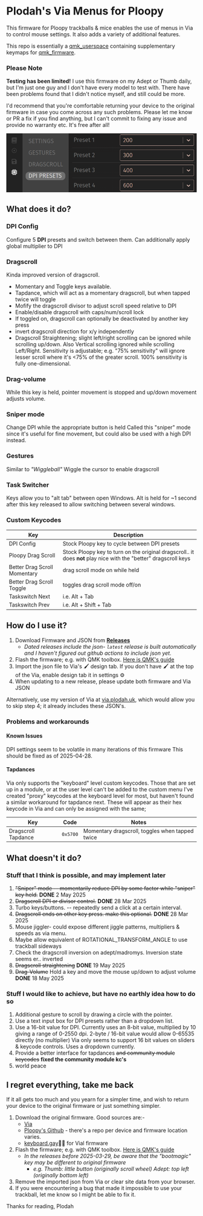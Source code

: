 # Plodah's Via Menus for Ploopy

This firmware for Ploopy trackballs & mice enables the use of menus in Via to control mouse settings. It also adds a variety of additional features.

This repo is essentially a [qmk_userspace](https://docs.qmk.fm/newbs_external_userspace) containing supplementary keymaps for [qmk_firmware](https://github.com/qmk/qmk_firmware).

### Please Note
**Testing has been limited!**
I use this firmware on my Adept or Thumb daily, but I'm just one guy and I don't have every model to test with.
There have been problems found that I didn't notice myself, and still could be more.

I'd recommend that you're comfortable returning your device to the original firmware in case you come across any such problems.
Please let me know or PR a fix if you find anything, but I can't commit to fixing any issue and provide no warranty etc. It's free after all!

![alt text](readme-examplemenu.png)


## What does it do?
### DPI Config
Configure 5 **DPI** presets and switch between them.
Can additionally apply global multiplier to DPI

### Dragscroll
Kinda improved version of dragscroll. 
- Momentary and Toggle keys available.
- Tapdance, which will act as a momentary dragscroll, but when tapped twice will toggle
- Mofify the dragscroll divisor to adjust scroll speed relative to DPI
- Enable/disable dragscroll with caps/num/scroll lock
- If toggled on, dragscroll can optionally be deactivated by another key press
- invert dragscroll direction for x/y independently
- Dragscroll Straightening; slight left/right scrolling can be ignored while scrolling up/down. 
  Also Vertical scrolling ignored while scrolling Left/Right. 
  Sensitivity is adjustable; e.g. "75% sensitivity" will ignore lesser scroll where it's <75% of the greater scroll. 100% sensitivity is fully one-dimensional.

### Drag-volume
While this key is held, pointer movement is stopped and up/down movement adjusts volume.

### Sniper mode
Change DPI while the appropriate button is held
Called this "sniper" mode since it's useful for fine movement, but could also be used with a high DPI instead.

### Gestures
Similar to _"Wiggleball"_ 
Wiggle the cursor to enable dragscroll

### Task Switcher
Keys allow you to "alt tab" between open Windows. 
Alt is held for ~1 second after this key released to allow switching between several windows.

### Custom Keycodes
| Key | Description |
| --- | --- |
| DPI Config | Stock Ploopy key to cycle between DPI presets |
| Ploopy Drag Scroll | Stock Ploopy key to turn on the original dragscroll.. it does **not** play nice with the "better" dragscroll keys |
| Better Drag Scroll Momentary | drag scroll mode on while held |
| Better Drag Scroll Toggle | toggles drag scroll mode off/on |
| Taskswitch Next | i.e. Alt + Tab |
| Taskswitch Prev | i.e. Alt + Shift + Tab |

## How do I use it?
1. Download Firmware and JSON from [**Releases**](https://github.com/plodah/ploopy_viamenus/releases)
   - _Dated releases include the json- `latest` release is built automatically and I haven't figured out github actions to include json yet._
3. Flash the firmware; e.g. with QMK toolbox. [Here is QMK's guide](https://docs.qmk.fm/newbs_flashing)
4. Import the json file to Via's 🖌️ design tab. If you don't have 🖌️ at the top of the Via, enable design tab it in settings ⚙️
5. When updating to a new release, please update both firmware and Via JSON

Alternatively, use my version of Via at [via.plodah.uk](https://via.plodah.uk), which would allow you to skip step 4; it already includes these JSON's.  

### Problems and workarounds
#### Known Issues
DPI settings seem to be volatile in many iterations of this firmware
This should be fixed as of 2025-04-28.

#### Tapdances
Via only supports the "keyboard" level custom keycodes. Those that are set up in a module, or at the user level can't be added to the custom menu
I've created "proxy" keycodes at the keyboard level for most, but haven't found a similar workaround for tapdance next.
These will appear as their hex keycode in Via and can only be assigned with the same;

| Key | Code | Notes |
| --- | --- | --- | 
| Dragscroll Tapdance | `0x5700` | Momentary dragscroll, toggles when tapped twice |

## What doesn't it do?
### Stuff that I think is possible, and may implement later
1. ~~"Sniper" mode  -- momentarily reduce DPI by some factor while "sniper" key held.~~  **DONE** 2 May 2025
2. ~~Dragscroll DPI or divisor control.~~ **DONE** 28 Mar 2025
3. Turbo keys/buttons. -- repeatedly send a click at a certain interval.
4. ~~Dragscroll ends on other key press. make this optional.~~ **DONE** 28 Mar 2025
5. Mouse jiggler- could expose different jiggle patterns, multipliers & speeds as via menu.
6. Maybe allow equivalent of ROTATIONAL_TRANSFORM_ANGLE to use trackball sideways
7. Check the dragscroll inversion on adept/madromys. Inversion state seems er.. inverted
8. ~~Dragscroll straightening~~ **DONE** 19 May 2025
9. ~~Drag-Volume~~ Hold a key and move the mouse up/down to adjust volume **DONE** 18 May 2025

### Stuff I would like to achieve, but have no earthly idea how to do so
1. Additional gesture to scroll by drawing a circle with the pointer.
2. Use a text input box for DPI presets rather than a dropdown list.
3. Use a 16-bit value for DPI.
   Currently uses an 8-bit value, multiplied by 10 giving a range of 0-2550 dpi.
   2-byte / 16-bit value would allow 0-65535 directly (no multiplier)
   Via only seems to support 16 bit values on sliders & keycode controls. Uses a dropdown currently.
4. Provide a better interface for tapdances ~~and community module keycodes~~ **fixed the community module kc's**
99. world peace

## I regret everything, take me back
If it all gets too much and you yearn for a simpler time, and wish to return your device to the original firmware or just something simpler.

1. Download the original firmware. Good sources are:-
    - [Via](https://www.caniusevia.com/docs/download_firmware)
    - [Ploopy's Github](https://github.com/ploopyco) - there's a repo per device and firmware location varies.
    - [keyboard.gay](https://keyboard.gay/)🏳️‍🌈 for Vial firmware
2. Flash the firmware; e.g. with QMK toolbox. [Here is QMK's guide](https://docs.qmk.fm/newbs_flashing)
   - _In the releases before 2025-03-29, be aware that the "bootmagic" key may be different to original firmware_
     - _e.g. Thumb: little button (originally scroll wheel) Adept: top left (originally bottom left)_
3. Remove the imported json from Via or clear site data from your browser.
4. If you were encountering a bug that made it impossible to use your trackball, let me know so I might be able to fix it.

Thanks for reading,
Plodah
